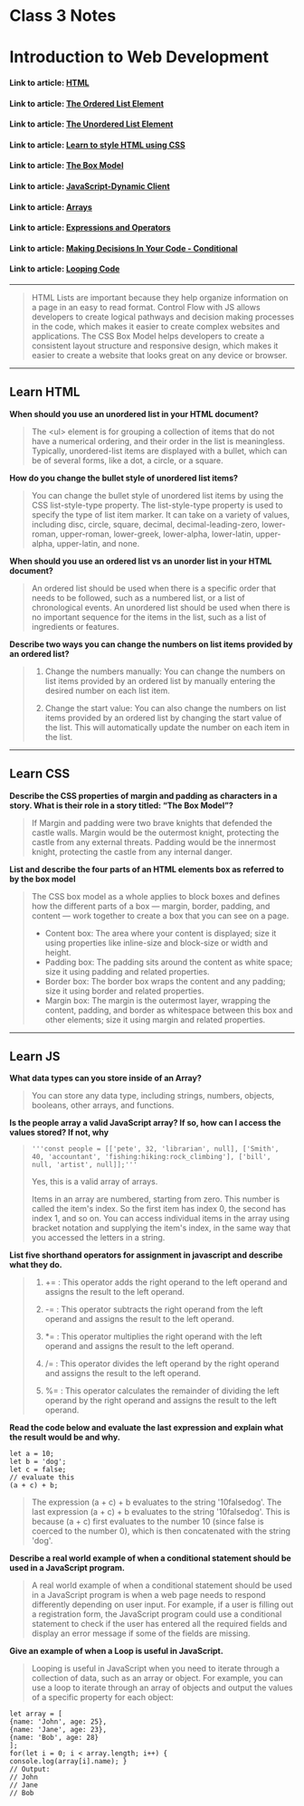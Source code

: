# Class 3 Notes

# Introduction to Web Development

#### Link to article: [HTML](https://developer.mozilla.org/en-US/docs/Web/HTML)
#### Link to article: [The Ordered List Element](https://developer.mozilla.org/en-US/docs/Web/HTML/Element/ol)
#### Link to article: [The Unordered List Element](https://developer.mozilla.org/en-US/docs/Web/HTML/Element/ul)
#### Link to article: [Learn to style HTML using CSS](https://developer.mozilla.org/en-US/docs/Learn/CSS)
#### Link to article: [The Box Model](https://developer.mozilla.org/en-US/docs/Learn/CSS/Building_blocks/The_box_model)
#### Link to article: [JavaScript-Dynamic Client](https://developer.mozilla.org/en-US/docs/Learn/JavaScript)
#### Link to article: [Arrays](https://developer.mozilla.org/en-US/docs/Learn/JavaScript/First_steps/Arrays)
#### Link to article: [Expressions and Operators](https://developer.mozilla.org/en-US/docs/Web/JavaScript/Guide/Expressions_and_Operators)
#### Link to article: [Making Decisions In Your Code - Conditional](https://developer.mozilla.org/en-US/docs/Learn/JavaScript/Building_blocks/conditionals)
#### Link to article: [Looping Code](https://developer.mozilla.org/en-US/docs/Learn/JavaScript/Building_blocks/Looping_code)

***
>HTML Lists are important because they help organize information on a page in an easy to read format. Control Flow with JS allows developers to create logical pathways and decision making processes in the code, which makes it easier to create complex websites and applications. The CSS Box Model helps developers to create a consistent layout structure and responsive design, which makes it easier to create a website that looks great on any device or browser.


***
## Learn HTML

**When should you use an unordered list in your HTML document?**
>The \<ul> element is for grouping a collection of items that do not have a numerical ordering, and their order in the list is meaningless. Typically, unordered-list items are displayed with a bullet, which can be of several forms, like a dot, a circle, or a square. 

**How do you change the bullet style of unordered list items?**
>You can change the bullet style of unordered list items by using the CSS list-style-type property. The list-style-type property is used to specify the type of list item marker. It can take on a variety of values, including disc, circle, square, decimal, decimal-leading-zero, lower-roman, upper-roman, lower-greek, lower-alpha, lower-latin, upper-alpha, upper-latin, and none.

**When should you use an ordered list vs an unorder list in your HTML document?**
>An ordered list should be used when there is a specific order that needs to be followed, such as a numbered list, or a list of chronological events. An unordered list should be used when there is no important sequence for the items in the list, such as a list of ingredients or features.


**Describe two ways you can change the numbers on list items provided by an ordered list?**
>1. Change the numbers manually: You can change the numbers on list items provided by an ordered list by manually entering the desired number on each list item.
>
>2. Change the start value: You can also change the numbers on list items provided by an ordered list by changing the start value of the list. This will automatically update the number on each item in the list.


***
## Learn CSS
**Describe the CSS properties of margin and padding as characters in a story. What is their role in a story titled: “The Box Model”?**
> If Margin and padding were two brave knights that defended the castle walls. Margin would be the outermost knight, protecting the castle from any external threats. Padding would be the innermost knight, protecting the castle from any internal danger.

**List and describe the four parts of an HTML elements box as referred to by the box model**
>The CSS box model as a whole applies to block boxes and defines how the different parts of a box — margin, border, padding, and content — work together to create a box that you can see on a page.
>
> - Content box: The area where your content is displayed; size it using properties like inline-size and block-size or width and height.
> - Padding box: The padding sits around the content as white space; size it using padding and related properties.
> - Border box: The border box wraps the content and any padding; size it using border and related properties.
> - Margin box: The margin is the outermost layer, wrapping the content, padding, and border as whitespace between this box and other elements; size it using margin and related properties.


***
## Learn JS

**What data types can you store inside of an Array?**
>You can store any data type, including strings, numbers, objects, booleans, other arrays, and functions.

**Is the people array a valid JavaScript array? If so, how can I access the values stored? If not, why**
>     '''const people = [['pete', 32, 'librarian', null], ['Smith', 40, 'accountant', 'fishing:hiking:rock_climbing'], ['bill', null, 'artist', null]];'''
>Yes, this is a valid array of arrays.
>
>Items in an array are numbered, starting from zero. This number is called the item's index. So the first item has index 0, the second has index 1, and so on. You can access individual items in the array using bracket notation and supplying the item's index, in the same way that you accessed the letters in a string.

**List five shorthand operators for assignment in javascript and describe what they do.**
>1. += : This operator adds the right operand to the left operand and assigns the result to the left operand.
>
>2. -= : This operator subtracts the right operand from the left operand and assigns the result to the left operand.
>
>3. *= : This operator multiplies the right operand with the left operand and assigns the result to the left operand.
>
>4. /= : This operator divides the left operand by the right operand and assigns the result to the left operand.
>
>5. %= : This operator calculates the remainder of dividing the left operand by the right operand and assigns the result to the left operand.

**Read the code below and evaluate the last expression and explain what the result would be and why.**
>
    let a = 10;
    let b = 'dog';
    let c = false;
    // evaluate this
    (a + c) + b;
>The expression (a + c) + b evaluates to the string '10falsedog'.
>The last expression (a + c) + b evaluates to the string '10falsedog'. This is because (a + c) first evaluates to the number 10 (since false is coerced to the number 0), which is then concatenated with the string 'dog'.

**Describe a real world example of when a conditional statement should be used in a JavaScript program.**
>A real world example of when a conditional statement should be used in a JavaScript program is when a web page needs to respond differently depending on user input. For example, if a user is filling out a registration form, the JavaScript program could use a conditional statement to check if the user has entered all the required fields and display an error message if some of the fields are missing.

**Give an example of when a Loop is useful in JavaScript.**
>Looping is useful in JavaScript when you need to iterate through a collection of data, such as an array or object. For example, you can use a loop to iterate through an array of objects and output the values of a specific property for each object: 
>
    let array = [
    {name: 'John', age: 25},
    {name: 'Jane', age: 23},
    {name: 'Bob', age: 28}
    ];
    for(let i = 0; i < array.length; i++) {
    console.log(array[i].name); }
    // Output: 
    // John
    // Jane
    // Bob